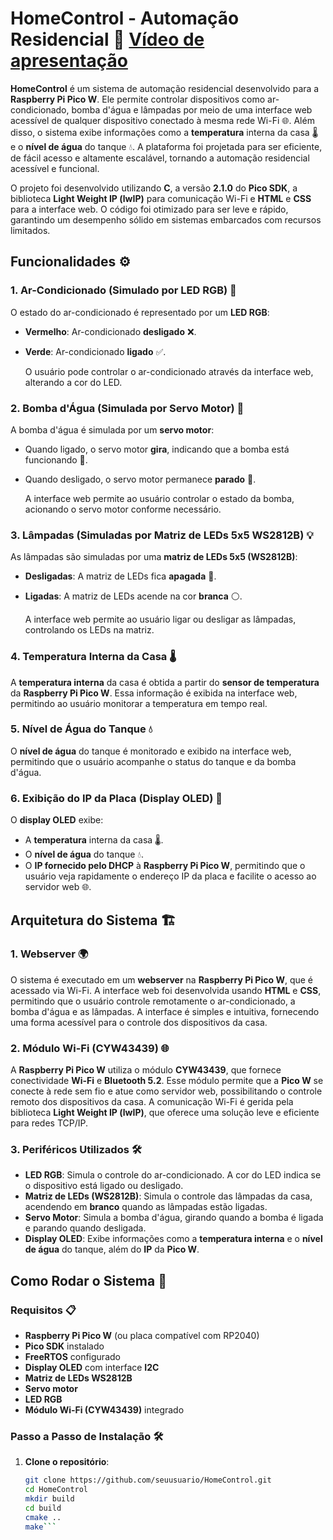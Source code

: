 # HomeControl - Automação Residencial 🏡 [Vídeo de apresentação](https://youtu.be/rXiZP0baalI)

**HomeControl** é um sistema de automação residencial desenvolvido para a **Raspberry Pi Pico W**. Ele permite controlar dispositivos como ar-condicionado, bomba d'água e lâmpadas por meio de uma interface web acessível de qualquer dispositivo conectado à mesma rede Wi-Fi 🌐. Além disso, o sistema exibe informações como a **temperatura** interna da casa 🌡️ e o **nível de água** do tanque 💧. A plataforma foi projetada para ser eficiente, de fácil acesso e altamente escalável, tornando a automação residencial acessível e funcional.

O projeto foi desenvolvido utilizando **C**, a versão **2.1.0** do **Pico SDK**, a biblioteca **Light Weight IP (lwIP)** para comunicação Wi-Fi e **HTML** e **CSS** para a interface web. O código foi otimizado para ser leve e rápido, garantindo um desempenho sólido em sistemas embarcados com recursos limitados.

## Funcionalidades ⚙️

### 1. **Ar-Condicionado (Simulado por LED RGB) 🌈**

   O estado do ar-condicionado é representado por um **LED RGB**:

- **Vermelho**: Ar-condicionado **desligado** ❌.
- **Verde**: Ar-condicionado **ligado** ✅.

   O usuário pode controlar o ar-condicionado através da interface web, alterando a cor do LED.

### 2. **Bomba d'Água (Simulada por Servo Motor) 🔄**

   A bomba d'água é simulada por um **servo motor**:

- Quando ligado, o servo motor **gira**, indicando que a bomba está funcionando 🔄.
- Quando desligado, o servo motor permanece **parado** 🚫.

   A interface web permite ao usuário controlar o estado da bomba, acionando o servo motor conforme necessário.

### 3. **Lâmpadas (Simuladas por Matriz de LEDs 5x5 WS2812B) 💡**

   As lâmpadas são simuladas por uma **matriz de LEDs 5x5 (WS2812B)**:

- **Desligadas**: A matriz de LEDs fica **apagada** 📴.
- **Ligadas**: A matriz de LEDs acende na cor **branca** ⚪.

   A interface web permite ao usuário ligar ou desligar as lâmpadas, controlando os LEDs na matriz.

### 4. **Temperatura Interna da Casa 🌡️**

   A **temperatura interna** da casa é obtida a partir do **sensor de temperatura** da **Raspberry Pi Pico W**. Essa informação é exibida na interface web, permitindo ao usuário monitorar a temperatura em tempo real.

### 5. **Nível de Água do Tanque 💧**

   O **nível de água** do tanque é monitorado e exibido na interface web, permitindo que o usuário acompanhe o status do tanque e da bomba d'água.

### 6. **Exibição do IP da Placa (Display OLED) 📱**

O **display OLED** exibe:

- A **temperatura** interna da casa 🌡️.
- O **nível de água** do tanque 💧.
- O **IP fornecido pelo DHCP** à **Raspberry Pi Pico W**, permitindo que o usuário veja rapidamente o endereço IP da placa e facilite o acesso ao servidor web 🌐.

## Arquitetura do Sistema 🏗️

### 1. **Webserver 🌍**

O sistema é executado em um **webserver** na **Raspberry Pi Pico W**, que é acessado via Wi-Fi. A interface web foi desenvolvida usando **HTML** e **CSS**, permitindo que o usuário controle remotamente o ar-condicionado, a bomba d'água e as lâmpadas. A interface é simples e intuitiva, fornecendo uma forma acessível para o controle dos dispositivos da casa.

### 2. **Módulo Wi-Fi (CYW43439) 🌐**

A **Raspberry Pi Pico W** utiliza o módulo **CYW43439**, que fornece conectividade **Wi-Fi** e **Bluetooth 5.2**. Esse módulo permite que a **Pico W** se conecte à rede sem fio e atue como servidor web, possibilitando o controle remoto dos dispositivos da casa. A comunicação Wi-Fi é gerida pela biblioteca **Light Weight IP (lwIP)**, que oferece uma solução leve e eficiente para redes TCP/IP.

### 3. **Periféricos Utilizados 🛠️**

- **LED RGB**: Simula o controle do ar-condicionado. A cor do LED indica se o dispositivo está ligado ou desligado.
- **Matriz de LEDs (WS2812B)**: Simula o controle das lâmpadas da casa, acendendo em **branco** quando as lâmpadas estão ligadas.
- **Servo Motor**: Simula a bomba d'água, girando quando a bomba é ligada e parando quando desligada.
- **Display OLED**: Exibe informações como a **temperatura interna** e o **nível de água** do tanque, além do **IP** da **Pico W**.

## Como Rodar o Sistema 🚀

### Requisitos 📋

- **Raspberry Pi Pico W** (ou placa compatível com RP2040)
- **Pico SDK** instalado
- **FreeRTOS** configurado
- **Display OLED** com interface **I2C**
- **Matriz de LEDs WS2812B**
- **Servo motor**
- **LED RGB**
- **Módulo Wi-Fi (CYW43439)** integrado

### Passo a Passo de Instalação 🛠️

1. **Clone o repositório**:

   ```bash
   git clone https://github.com/seuusuario/HomeControl.git
   cd HomeControl
   mkdir build
   cd build
   cmake ..
   make```
